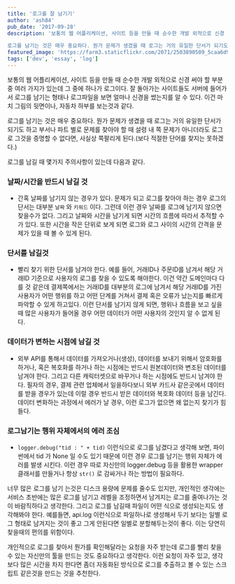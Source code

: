 ```yaml
---
title: '로그를 잘 남기기'
author: 'ash84'
pub_date: '2017-09-28'
description: '보통의 웹 어플리케이션, 사이트 등을 만들 때 순수한 개발 외적으로 신경 써야 할 부분 중 여러 가지가 있는데 그 중에 하나가 로그이다. 잘 돌아가는 사이트들도 서버에 들어가서 로그를 남기는 형태나 로그파일을 보면 얼마나 신경을 썼는지를 알 수 있다. 이건 마치 그림의 뒷면이나, 자동차 하부를 보는것과 같다. 

로그를 남기는 것은 매우 중요하다. 뭔가 문제가 생겼을 때 로그는 거의 유일한 단서가 되기도 하고 부서나 파트 별로 문제를 찾아야 할 때 설령 내 쪽 문제가 아니더라도 로그로 그것을 증명할 수 없다면, 사실상 쪽팔리게 된다'
featured_image: 'https://farm3.staticflickr.com/2071/2503890509_5caa6d986f_b.jpg'
tags: ['dev', 'essay', 'log']
---
```


보통의 웹 어플리케이션, 사이트 등을 만들 때 순수한 개발 외적으로 신경 써야 할 부분 중 여러 가지가 있는데 그 중에 하나가 로그이다. 잘 돌아가는 사이트들도 서버에 들어가서 로그를 남기는 형태나 로그파일을 보면 얼마나 신경을 썼는지를 알 수 있다. 이건 마치 그림의 뒷면이나, 자동차 하부를 보는것과 같다. 

로그를 남기는 것은 매우 중요하다. 뭔가 문제가 생겼을 때 로그는 거의 유일한 단서가 되기도 하고 부서나 파트 별로 문제를 찾아야 할 때 설령 내 쪽 문제가 아니더라도 로그로 그것을 증명할 수 없다면, 사실상 쪽팔리게 된다.(보다 적절한 단어를 찾지는 못하겠다.) 

로그를 남길 때 몇가지 주의사항이 있는데 다음과 같다. 

### **날짜/시간을 반드시 남길 것**

- 간혹 날짜를 남기지 않는 경우가 있다. 문제가 되고 로그를 찾아야 하는 경우 로그의 단서는 대부분 `날짜` 와 `키워드` 이다. 그런데 이런 경우 날짜를 로그에 남기지 않으면 찾을수가 없다. 그리고 날짜와 시간을 남기게 되면 시간의 흐름에 따라서 추적할 수가 있다. 또한 시간을 작은 단위로 보게 되면 로그와 로그 사이의 시간의 간격을 문제가 있을 때 볼 수 있게 된다. 

### **단서를 남길것** 

- 빨리 찾기 위한 단서를 남겨야 한다. 예를 들어, 거래ID나 주문ID를 남겨서 해당 거래ID 기준으로 사용자의 로그를 찾을 수 있도록 해야한다. 이건 약간 도메인마다 다를 것 같은데 결제쪽에서는 거래ID를 대부분의 로그에 남겨서 해당 거래ID를 가진 사용자가 어떤 행위를 하고 어떤 단계를 거쳐서 결제 혹은 오류가 났는지를 빠르게 파악할 수 있게 하고있다. 이런 단서를 남기지 않게 되면, 행위나 흐름을 보고 싶을 때 많은 사용자가 들어올 경우 어떤 데이터가 어떤 사용자의 것인지 알 수 없게 된다.


### **데이터가 변하는 시점에 남길 것** 

- 외부 API를 통해서 데이터를 가져오거나(생성), 데이터를 보내기 위해서 암호화를 하거나, 혹은 복호화를 하거나 하는 시점에는 반드시 원본데이터와 변조된 데이터를 남겨야 한다. 그리고 다른 캐릭터셋으로 바꾸거나 하는 시점에도 반드시 남겨야 한다. 필자의 경우, 결제 관련 업체에서 일을하다보니 외부 카드사 같은곳에서 데이터를 받을 경우가 있는데 이럴 경우 반드시 받은 데이터와 복호화 데이터 등을 남긴다. 데이터 변화하는 과정에서 에러가 날 경우, 이런 로그가 없으면 왜 없는지 찾기가 힘들다. 


### **로그남기는 행위 자체에서의 에러 조심**

- `logger.debug("tid : " + tid)` 이런식으로 로그를 남겼다고 생각해 보면, 파이썬에서 tid 가 None 일 수도 있기 때문에 이런 경우 로그를 남기는 행위 자체가 에러를 발생 시킨다. 이런 경우 따로 자신만의 logger.debug 등을 활용한 wrapper 클래서를 만들거나 항상 `str()` 로 감싸거나 하는 방법이 필요하다.


너무 많은 로그를 남기 는것은 디스크 용량에 문제를 줄수도 있지만, 개인적인 생각에는 서비스 초반에는 많은 로그를 남기고 레벨을 조정하면서 남겨지는 로그를 줄여나가는 것이 바람직하다고 생각한다. 그리고 로그를 남길때 파일이 어떤 식으로 생성되는지도 생각해봐야 한다. 예를들면, api.log 이런식으로 파일하나로 생성해서 두기 보다는 일별 로그 형태로 남겨지는 것이 좋고 그게 안된다면 일별로 분할해두는것이 좋다. 이는 당연히 찾을때의 편의를 위함이다. 

개인적으로 로그를 찾아서 뭔가를 확인해달라는 요청을 자주 받는데 로그를 빨리 찾을 수 있는 자신만의 툴을 만드는 것도 중요하다고 생각한다. 이런 요청이 자주 있고, 생각보다 많은 시간을 차지 한다면 좀더 자동화된 방식으로 로그를 추출하고 볼 수 있는 스크립트 같은것을 만드는 것을 추천한다. 
